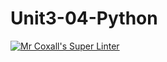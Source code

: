 # Unit3-04-Python
[![Mr Coxall's Super Linter](https://github.com/ICS3U-Programming-Patrice-P/Unit3-04-Python/workflows/Mr%20Coxall's%20Super%20Linter/badge.svg)](https://github.com/ICS3U-Programming-Patrice-P/Unit3-04-Python/actions/)
